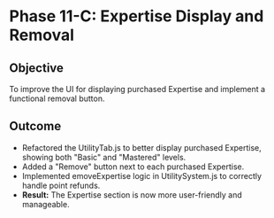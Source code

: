 # Phase 11-C: Expertise Display and Removal

## Objective
To improve the UI for displaying purchased Expertise and implement a functional removal button.

## Outcome
-   Refactored the UtilityTab.js to better display purchased Expertise, showing both "Basic" and "Mastered" levels.
-   Added a "Remove" button next to each purchased Expertise.
-   Implemented emoveExpertise logic in UtilitySystem.js to correctly handle point refunds.
-   **Result:** The Expertise section is now more user-friendly and manageable.
